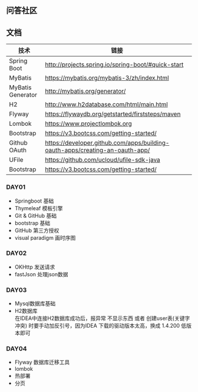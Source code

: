 ## 问答社区

## 文档
|  技术   |  链接   |
| --- | --- |
|  Spring Boot   |  http://projects.spring.io/spring-boot/#quick-start   |
|   MyBatis  |  https://mybatis.org/mybatis-3/zh/index.html   |
|   MyBatis Generator  |  http://mybatis.org/generator/   |
|   H2  |   http://www.h2database.com/html/main.html  |
|   Flyway  |   https://flywaydb.org/getstarted/firststeps/maven  |
|Lombok| https://www.projectlombok.org |
|Bootstrap|https://v3.bootcss.com/getting-started/|
|Github OAuth|https://developer.github.com/apps/building-oauth-apps/creating-an-oauth-app/|
|UFile|https://github.com/ucloud/ufile-sdk-java|
|Bootstrap|https://v3.bootcss.com/getting-started/|


### DAY01
* Springboot 基础  
* Thymeleaf 模板引擎
* Git & GitHub 基础
* bootstrap 基础
* GitHub 第三方授权
* visual paradigm 画时序图

### DAY02
* OKHttp 发送请求
* fastJson 处理json数据

### DAY03
* Mysql数据库基础
* H2数据库  
在IDEA中连接H2数据库成功后，报异常 不显示东西 或者 创建user表(关键字冲突) 时要手动加反引号，因为IDEA 下载的驱动版本太高，换成 1.4.200 低版本即可

### DAY04
* Flyway 数据库迁移工具
* lombok
* 热部署
* 分页